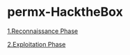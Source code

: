 # permx-HacktheBox


[1.Reconnaissance Phase](https://github.com/alekhinegun/permx/blob/main/Reconnaissance%20Phase/reconnaissance.md)

[2.Exploitation Phase](https://github.com/alekhinegun/permx/blob/main/Exploitation/Exploitation.md)
